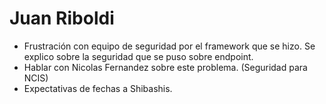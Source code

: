 # Juan Riboldi

- Frustración con equipo de seguridad por el framework que se hizo. Se explico sobre la seguridad que se puso sobre endpoint.
- Hablar con Nicolas Fernandez sobre este problema. (Seguridad para NCIS)
- Expectativas de fechas a Shibashis.